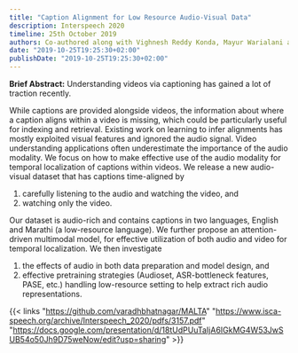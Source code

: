```yaml
---
title: "Caption Alignment for Low Resource Audio-Visual Data"
description: Interspeech 2020
timeline: 25th October 2019
authors: Co-authored along with Vighnesh Reddy Konda, Mayur Warialani and Rakesh Prasanth Achari
date: "2019-10-25T19:25:30+02:00"
publishDate: "2019-10-25T19:25:30+02:00"
---
```


**Brief Abstract:** Understanding videos via captioning has gained a lot of traction recently. 
<!--more-->

While captions are provided alongside videos, the information about where a caption aligns within a video is missing, which could be particularly useful for indexing and retrieval. Existing work on learning to infer alignments has mostly exploited visual features and ignored the audio signal. Video understanding applications often underestimate the importance of the audio modality. We focus on how to make effective use of the audio modality for temporal localization of captions within videos. We release a new audio-visual dataset that has captions time-aligned by 

1. carefully listening to the audio and watching the video, and 
2. watching only the video. 

Our dataset is audio-rich and contains captions in two languages, English and Marathi (a low-resource language). We further propose an attention-driven multimodal model, for effective utilization of both audio and video for temporal localization. We then investigate 

1. the effects of audio in both data preparation and model design, and 
2. effective pretraining strategies (Audioset, ASR-bottleneck features, PASE, etc.) handling low-resource setting to help extract rich audio representations. 

{{< links "https://github.com/varadhbhatnagar/MALTA" "https://www.isca-speech.org/archive/Interspeech_2020/pdfs/3157.pdf" "https://docs.google.com/presentation/d/18tUdPUuTaIjA6IGkMG4W53JwSUB54o50Jh9D75weNow/edit?usp=sharing" >}}